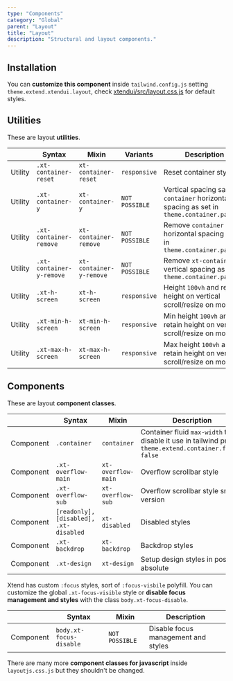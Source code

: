 ```yaml
---
type: "Components"
category: "Global"
parent: "Layout"
title: "Layout"
description: "Structural and layout components."
---
```


## Installation

You can **customize this component** inside `tailwind.config.js` setting `theme.extend.xtendui.layout`, check [xtendui/src/layout.css.js](https://github.com/minimit/xtendui/blob/beta/src/layout.css.js) for default styles.

## Utilities

These are layout **utilities**.

<div class="xt-overflow-sub overflow-y-hidden overflow-x-scroll my-4 xt-my-auto w-full">

|                      | Syntax                          | Mixin            | Variants               | Description                   |
| ----------------------- | ----------------------------------------- | -----------------------------| ----------------------------- | ----------------------------- |
| Utility                  | `.xt-container-reset`       | `xt-container-reset`                | `responsive`                | Reset container styles            |
| Utility                  | `.xt-container-y`       | `xt-container-y`                | `NOT POSSIBLE`                | Vertical spacing same as `container` horizontal spacing as set in `theme.container.padding`             |
| Utility                  | `.xt-container-remove`       | `xt-container-remove`                | `NOT POSSIBLE`                | Remove `container` horizontal spacing as set in `theme.container.padding`             |
| Utility                  | `.xt-container-y-remove`       | `xt-container-y-remove`                | `NOT POSSIBLE`                | Remove `xt-container-y` vertical spacing as set in `theme.container.padding`             |
| Utility                  | `.xt-h-screen`       | `xt-h-screen`                | `responsive`                | Height `100vh` and retain height on vertical scroll/resize on mobile           |
| Utility                  | `.xt-min-h-screen`       | `xt-min-h-screen`                | `responsive`                | Min height `100vh` and retain height on vertical scroll/resize on mobile           |
| Utility                  | `.xt-max-h-screen`       | `xt-max-h-screen`                | `responsive`                | Max height `100vh` and retain height on vertical scroll/resize on mobile           |

</div>

## Components

These are layout **component classes**.

<div class="xt-overflow-sub overflow-y-hidden overflow-x-scroll my-4 xt-my-auto w-full">

|               | Syntax                          | Mixin               | Description                   |
| ----------------------- | ----------------------------------------- | ----------------------------- | ----------------------------- |
| Component                  | `.container`                     | `container`                | Container fluid `max-width` to disable it use in tailwind preset `theme.extend.container.fluid: false`            |
| Component                  | `.xt-overflow-main`                     | `xt-overflow-main`                | Overflow scrollbar style            |
| Component                  | `.xt-overflow-sub`                     | `xt-overflow-sub`                | Overflow scrollbar style small version            |
| Component                  | `[readonly], [disabled], .xt-disabled`                     | `xt-disabled`                | Disabled styles            |
| Component                  | `.xt-backdrop`                     | `xt-backdrop`                | Backdrop styles            |
| Component                  | `.xt-design`                     | `xt-design`                | Setup design styles in position absolute            |

</div>

Xtend has custom `:focus` styles, sort of `:focus-visbile` polyfill. You can customize the global `.xt-focus-visible` style or **disable focus management and styles** with the class `body.xt-focus-disable`.

<div class="xt-overflow-sub overflow-y-hidden overflow-x-scroll my-4 xt-my-auto w-full">

|               | Syntax                          | Mixin               | Description                   |
| ----------------------- | ----------------------------------------- | ----------------------------- | ----------------------------- |
| Component                  | `body.xt-focus-disable`                     | `NOT POSSIBLE`                | Disable focus management and styles            |

</div>

There are many more **component classes for javascript** inside `layoutjs.css.js` but they shouldn't be changed.
